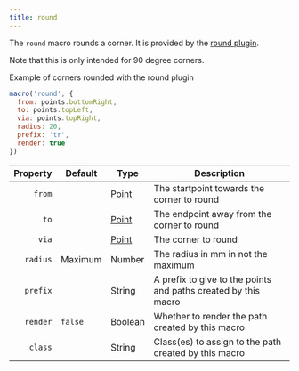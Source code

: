 ```yaml
---
title: round
---
```


The `round` macro rounds a corner. It is provided by the [round plugin](/reference/plugins/round/).

Note that this is only intended for 90 degree corners.

<Example part="plugin_round">
Example of corners rounded with the round plugin
</Example>

```js
macro('round', {
  from: points.bottomRight,
  to: points.topLeft,
  via: points.topRight,
  radius: 20,
  prefix: 'tr',
  render: true
})
```

| Property    | Default | Type                | Description |
|------------:|---------|---------------------|-------------|
| `from`      |         | [Point](/reference/api/point) | The startpoint towards the corner to round |
| `to`        |         | [Point](/reference/api/point) | The endpoint away from the corner to round |
| `via`       |         | [Point](/reference/api/point) | The corner to round |
| `radius`    | Maximum | Number              | The radius in mm in not the maximum |
| `prefix`    |         | String              | A prefix to give to the points and paths created by this macro |
| `render`    | `false` | Boolean             | Whether to render the path created by this macro |
| `class`     |         | String              | Class(es) to assign to the path created by this macro |
